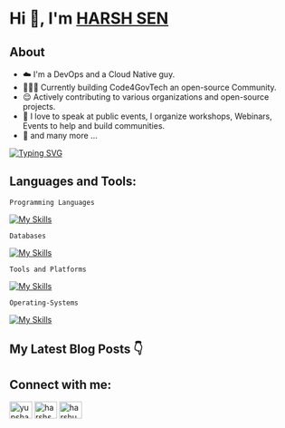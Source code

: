 # Hi 👋, I'm <a href="https://bento.me/harshsen"> HARSH SEN <a></a>

## About
- ☁️ I'm a DevOps and a Cloud Native guy.
- 🧑‍🤝‍🧑 Currently building Code4GovTech an open-source Community.
- 😌 Actively contributing to various organizations and open-source projects. 
- 🤩 I love to speak at public events, I organize workshops, Webinars, Events to help and build communities.
- 🤝 and many more ...

[![Typing SVG](https://readme-typing-svg.demolab.com?font=Montserrat&weight=500&size=35&pause=1000&color=F76B32&width=600&left=true&vCenter=true&random=false&width=450&&lines=DevRel;DevOps;MLOps)](https://git.io/typing-svg)

<!-- Languages and tools skills -->
## Languages and Tools:

```Programming Languages```

[![My Skills](https://skillicons.dev/icons?i=js,py,go&theme=light)](https://skillicons.dev)

```Databases```

[![My Skills](https://skillicons.dev/icons?i=mysql,mongodb,postgres&theme=light)](https://skillicons.dev)

```Tools and Platforms```

[![My Skills](https://skillicons.dev/icons?i=aws,azure,docker,kubernetes,git,github,terraform,githubactions,gitlab,bash,jenkins,nginx&theme=light)](https://skillicons.dev)

```Operating-Systems```

[![My Skills](https://skillicons.dev/icons?i=windows,apple,linux,ubuntu&theme=light)](https://skillicons.dev)

## My Latest Blog Posts 👇

<!-- HASHNODE_BLOG:START -->
<!-- HASHNODE_BLOG:END -->

## Connect with me:
<p align="left">
<a href="https://twitter.com/yupsharsh" target="blank"><img align="center" src="https://raw.githubusercontent.com/rahuldkjain/github-profile-readme-generator/master/src/images/icons/Social/twitter.svg" alt="yupsharsh" height="30" width="40" /></a>
<a href="https://linkedin.com/in/harshsen" target="blank"><img align="center" src="https://raw.githubusercontent.com/rahuldkjain/github-profile-readme-generator/master/src/images/icons/Social/linked-in-alt.svg" alt="harshsen" height="30" width="40" /></a>
<a href="https://discord.gg/harshu3261" target="blank"><img align="center" src="https://raw.githubusercontent.com/rahuldkjain/github-profile-readme-generator/master/src/images/icons/Social/discord.svg" alt="harshu3261" height="30" width="40" /></a>
</p>
